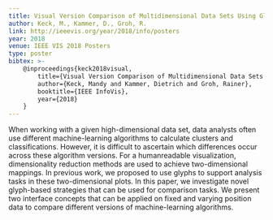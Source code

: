 ```yaml
---
title: Visual Version Comparison of Multidimensional Data Sets Using Glyphs
author: Keck, M., Kammer, D., Groh, R.
link: http://ieeevis.org/year/2018/info/posters
year: 2018
venue: IEEE VIS 2018 Posters
type: poster
bibtex: >-
    @inproceedings{keck2018visual,
        title={Visual Version Comparison of Multidimensional Data Sets Using Glyphs},
        author={Keck, Mandy and Kammer, Dietrich and Groh, Rainer},
        booktitle={IEEE InfoVis},
        year={2018}
    }
---
```

When working with a given high-dimensional data set, data analysts often use different machine-learning algorithms to calculate clusters and classifications. However, it is difficult to ascertain which differences occur across these algorithm versions. For a humanreadable visualization, dimensionality reduction methods are used to achieve two-dimensional mappings. In previous work, we proposed to use glyphs to support analysis tasks in these two-dimensional plots. In this paper, we investigate novel glyph-based strategies that can be used for comparison tasks. We present two interface concepts that can be applied on fixed and varying position data to compare different versions of machine-learning algorithms.
